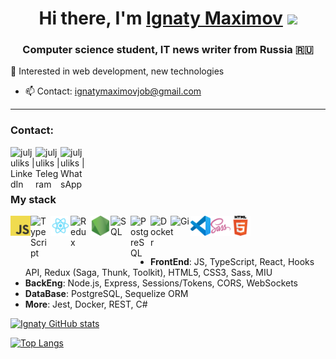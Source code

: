 <h1 align="center">Hi there, I'm <a href="#" target="_blank">Ignaty Maximov</a> 
<img src="https://github.com/blackcater/blackcater/raw/main/images/Hi.gif" height="32"/></h1>
<h3 align="center">Computer science student, IT news writer from Russia 🇷🇺</h3>

 👀 Interested in web development, new technologies

- 📫 Сontact: ignatymaximovjob@gmail.com

---
### Contact:
<a href="https://www.linkedin.com/in/iganty-maximov-b474a725a/" rel="nofollow"><img align="left" alt="juljuliks | LinkedIn" width="40px" src="https://camo.githubusercontent.com/e2cb3e9b628d934cc325efa9dd437bcf60d947c47e98f6341ae8d2d594a6c600/68747470733a2f2f696d672e69636f6e73382e636f6d2f636f6c6f722f34382f3030303030302f6c696e6b6564696e2d322d2d76312e706e67" data-canonical-src="https://img.icons8.com/color/48/000000/linkedin-2--v1.png" style="max-width: 100%;"></a>
<a href="https://t.me/elifirm" rel="nofollow"><img align="left" alt="juljuliks | Telegram" width="40px" src="https://camo.githubusercontent.com/802e6513a19383f844ad4138d311c7840c1c3718c586757a214a2f28b740ea7b/68747470733a2f2f696d672e69636f6e73382e636f6d2f666c75656e63792f34382f3030303030302f74656c656772616d2d6170702e706e67" data-canonical-src="https://img.icons8.com/fluency/48/000000/telegram-app.png" style="max-width: 100%;"></a>
<a href="https://wa.me/79823878033" rel="nofollow"><img align="left" alt="juljuliks | WhatsApp" width="40px" src="https://camo.githubusercontent.com/d2948d147ff253ef819a8ce84bb82758d699907bc2fcf7a005ebd591edfb0317/68747470733a2f2f696d672e69636f6e73382e636f6d2f636f6c6f722f34382f3030303030302f77686174736170702e706e67" data-canonical-src="https://img.icons8.com/color/48/000000/whatsapp.png" style="max-width: 100%;"></a>

<br>

<br/>
<br/>

<h3>My stack</h3>
<img align="left" alt="JavaScript" width="32px" src="https://raw.githubusercontent.com/github/explore/80688e429a7d4ef2fca1e82350fe8e3517d3494d/topics/javascript/javascript.png" />
<img align="left" alt="TypeScript" width="32px" src="https://img.icons8.com/color/48/000000/typescript.png"/>
<img align="left" alt="React" width="32px" src="https://raw.githubusercontent.com/github/explore/80688e429a7d4ef2fca1e82350fe8e3517d3494d/topics/react/react.png" />
<img align="left" alt="Redux"  width="32px" src="https://img.icons8.com/color/48/000000/redux.png"/>
<img align="left" alt="Node.js" width="32px" src="https://raw.githubusercontent.com/github/explore/80688e429a7d4ef2fca1e82350fe8e3517d3494d/topics/nodejs/nodejs.png" />
<img align="left" alt="SQL" width="32px" src="https://img.icons8.com/color-glass/48/000000/sql.png"/>
<img align="left" alt="PostgreSQL" width="32px" src="https://img.icons8.com/color/50/000000/postgreesql.png"/>
<img align="left" alt="Docker" width="32px" src="https://img.icons8.com/color/48/000000/docker.png"/>
<img align="left" alt="Git" width="32px" src="https://img.icons8.com/color/48/000000/git.png"/>
<img align="left" alt="Visual Studio Code" width="32px" src="https://raw.githubusercontent.com/github/explore/80688e429a7d4ef2fca1e82350fe8e3517d3494d/topics/visual-studio-code/visual-studio-code.png" />
<img align="left" alt="CSS3" width="32px" src="https://raw.githubusercontent.com/github/explore/80688e429a7d4ef2fca1e82350fe8e3517d3494d/topics/sass/sass.png" />
<img align="left" alt="HTML5" width="32px" src="https://raw.githubusercontent.com/github/explore/80688e429a7d4ef2fca1e82350fe8e3517d3494d/topics/html/html.png" />
<br/>
<br/>
<br/>

- **FrontEnd**: JS, TypeScript, React, Hooks API, Redux (Saga, Thunk, Toolkit), HTML5, CSS3, Sass, MIU
- **BackEng**: Node.js, Express, Sessions/Tokens, CORS, WebSockets
- **DataBase**: PostgreSQL, Sequelize ORM
- **More**: Jest, Docker, REST, C#


[![Ignaty GitHub stats](https://github-readme-stats.vercel.app/api?username=ignaty888&hide=issues&count_private=true&show_icons=true&theme=nightowl)](https://github.com/ignaty888)

[![Top Langs](https://github-readme-stats.vercel.app/api/top-langs/?username=ignaty888&layout=compact)](https://github.com/ignaty888/github-readme-stats)
